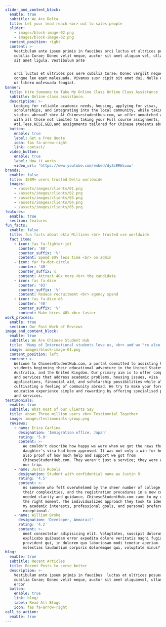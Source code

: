 ```yaml
---
slider_and_content_block:
  enable: true
  subtitle: We Are Delta
  title: Let your lead reach <br> out to sales people
  slider:
    - images/block-image-02.png
    - images/block-image-02.png
  content_position: right
  content: >-
    Vestibulum ante ipsum primis in faucibus orci luctus et ultrices posuere
    cubilia Curae; Donec velit neque, auctor sit amet aliquam vel, ullamcorper
    sit amet ligula. Vestibulum ante 


    orci luctus et ultrices pos uere cubilia Curae; Donec verglit neque, auctor
    congue leo eget malesuada. Vivamus susr cipit sit amet dui. Nulla quis lorem
    ut libero malesuada feugiat. 
banner:
  title: Hire Someone to Take My Online Class Online Class Assistance
  subtitle: Online class assistance.
  description: >-
    Looking for reliable academic needs, housing, applying for visas,
    scholarships, and integrating into the local community, while taking your
    studies abroad? <br> At Chinesestudenthub.com, we offer unmatched assistance
    with all those not limited to taking your Full course assignments, NCLEX-RN,
    Ati.Teas,HESI,GED,and assignments tailored for Chinese students abroad. 
  button:
    enable: true
    label: Get a Free Quote
    icon: fas fa-arrow-right
    link: contact/
  video_button:
    enable: true
    label: How it works
    video_url: 'https://www.youtube.com/embed/dyZcRRWiuuw'
brands:
  enable: false
  title: 150M+ users trusted Delta worldwide
  images:
    - /assets/images/clients/01.png
    - /assets/images/clients/02.png
    - /assets/images/clients/03.png
    - /assets/images/clients/04.png
    - /assets/images/clients/05.png
features:
  enable: true
  section: features
fun_facts:
  enable: false
  title: fun facts about okta Millions <br> trusted use worldwide
  fact_item:
    - icon: fas fa-fighter-jet
      counter: '80'
      counter_suffix: '%'
      content: Spend 80% less time <br> on admin
    - icon: far fa-dot-circle
      counter: '40'
      counter_suffix: x
      content: Attract 40x more <br> the candidate
    - icon: fas fa-dice
      counter: '83'
      counter_suffix: '%'
      content: Reduce recruitment <br> agency spend
    - icon: fas fa-dice-d6
      counter: '40'
      counter_suffix: '%'
      content: Make hires 40% <br> faster
work_process:
  enable: true
  section: Our Past Work of Reviews
image_and_content_block:
  enable: true
  subtitle: We Are Chinese Student Hub
  title: 'Many of International students love us, <br> and we''re also.'
  image: images/block-image-01.png
  content_position: left
  content: >-
    Welcome to ChineseStudentHub.com, a portal committed to assisting Chinese
    students beginning their educational adventure in the United States, Canada,
    Australia, and the United Kingdom. Our primary aim is to offer complete help
    and services that address academic problems, housing issues, visa
    applications, financial aid, and scholarship possibilities while also
    cultivating a feeling of community abroad. We try to make your foreign
    education experience simple and rewarding by offering specialised programs
    and services.
testimonials:
  enable: true
  subtitle: What most of our Clients Say
  title: about Three million users <br> Testimonial Together
  image: images/testimonials-group.png
  reviews:
    - name: Erica Carlina
      designation: 'Immigration office, Japan'
      rating: '5.0'
      content: >-
        We couldn't describe how happy we were when we got the news that my
        daughter's visa had been approved. It was not only a win for her, but
        also proof of how much help and support we got from
        ChineseStudentHub.com. They weren't just a service; they were a part of
        our trip.
    - name: Justin Rubela
      designation: Student with confidential name as Justin R.
      rating: '4.5'
      content: >-
        As someone who felt overwhelmed by the sheer number of college courses,
        their complexities, and the registration procedures in a new country, I
        needed clarity and guidance. ChineseStudentHub.com came to my rescue at
        the right moment. The individualized approach they took to identifying
        my academic interests, professional goals, and personal preferences was
        exceptional. 
    - name: William Broke
      designation: 'Developer, Ammarait'
      rating: '4.2'
      content: >-
        Amet consectetur adipisicing elit. Voluptates, suscipit dolorum! Quis
        explicabo quibusdam error expedita dolore veritatis magni fugiat rem
        provident qui, in dolorem quo laboriosam modi tenetur aperiam. obcaecati
        molestias laudantium corporis doloremque qui, voluptate minus?
blog:
  enable: true
  subtitle: Recent Articles
  title: Recent Posts to serve better
  description: >-
    Vestibulum ante ipsum primis in faucibus  luctus et ultrices posuere <br>
    cubilia Curae; Donec velit neque, auctor sit amet aliquamvel, ullamsw rfgws
    ercor
  button:
    enable: true
    link: blog/
    label: Read All Blogs
    icon: fas fa-arrow-right
call_to_action:
  enable: true
---
```


